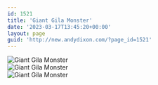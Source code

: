 ```yaml
---
id: 1521
title: 'Giant Gila Monster'
date: '2023-03-17T13:45:20+00:00'
layout: page
guid: 'http://new.andydixon.com/?page_id=1521'
---
```


![Giant Gila Monster](https://i0.wp.com/assets.g8x2.ldn.idrivee2-23.com/posters/Giant%20Gila%20Monster%2001.jpg?w=1200&ssl=1 "Giant Gila Monster")  
![Giant Gila Monster](https://i0.wp.com/assets.g8x2.ldn.idrivee2-23.com/posters/Giant%20Gila%20Monster%2002.jpg?w=1200&ssl=1 "Giant Gila Monster")  
![Giant Gila Monster](https://i0.wp.com/assets.g8x2.ldn.idrivee2-23.com/posters/Giant%20Gila%20Monster%2003.jpg?w=1200&ssl=1 "Giant Gila Monster")